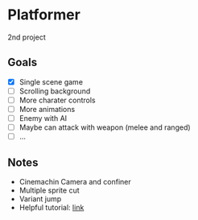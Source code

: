 # Platformer

2nd project

## Goals

- [x] Single scene game
- [ ] Scrolling background
- [ ] More charater controls
- [ ] More animations
- [ ] Enemy with AI
- [ ] Maybe can attack with weapon (melee and ranged)
- [ ] ...

## Notes
- Cinemachin Camera and confiner
- Multiple sprite cut
- Variant jump
- Helpful tutorial: [link](https://www.youtube.com/watch?v=K2SbThbGw6w&list=PLy78FINcVmjA0zDBhLuLNL1Jo6xNMMq-W&index=13)
